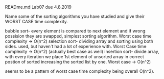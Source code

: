 READme.md
Lab07
due 4.8.2019

Name some of the sorting algorithms you have studied and give their WORST CASE time complexity.

bubble sort- every element is compared to next element and if wrong possision they are swapped, simplest sorting algorithm. Worst case time complexity -> O(n^2)
selection sort- dividing array and sorting using both sides. used, but haven't had a lot of experience with. Worst Case time complexity -> O(n^2) (actually best case as well)
insertion sort- divide array, with every iteration we place 1st element of unsorted array in correct postion of sorted increasing the sorted list by one. Worst case -> O(n^2)

seems to be a pattern of worst case time complexity being overall O(n^2).